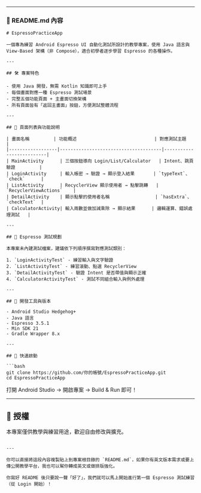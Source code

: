 

---

### 📘 README.md 內容

```
# EspressoPracticeApp

一個專為練習 Android Espresso UI 自動化測試所設計的教學專案，使用 Java 語言與 View-Based 架構（非 Compose），適合初學者逐步學習 Espresso 的各種操作。

---

## 🛠 專案特色

- 使用 Java 開發，無需 Kotlin 知識即可上手
- 每個畫面對應一種 Espresso 測試場景
- 完整五個功能頁面 + 主畫面切換架構
- 所有頁面皆有「返回主畫面」按鈕，方便測試整體流程

---

## 📱 頁面列表與功能說明

| 畫面名稱         | 功能概述                             | 對應測試主題             |
|------------------|--------------------------------------|--------------------------|
| MainActivity      | 三個按鈕導向 Login/List/Calculator   | Intent、跳頁驗證         |
| LoginActivity     | 輸入帳密 → 驗證 → 顯示登入結果       | `typeText`、`check`      |
| ListActivity      | RecyclerView 顯示使用者 → 點擊跳轉   | `RecyclerViewActions`    |
| DetailActivity    | 顯示點擊的使用者名稱                 | `hasExtra`、`checkText`  |
| CalculatorActivity| 輸入兩數並做加減乘除 → 顯示結果      | 邏輯運算、錯誤處理測試   |

---

## 🧪 Espresso 測試規劃

本專案未內建測試檔案，建議依下列順序撰寫對應測試類別：

1. `LoginActivityTest` - 練習輸入與文字驗證
2. `ListActivityTest` - 練習滾動、點選 RecyclerView
3. `DetailActivityTest` - 驗證 Intent 是否帶值與顯示正確
4. `CalculatorActivityTest` - 測試不同組合輸入與例外處理

---

## 🧰 開發工具與版本

- Android Studio Hedgehog+
- Java 語言
- Espresso 3.5.1
- Min SDK 21
- Gradle Wrapper 8.x

---

## 🚀 快速啟動

```bash
git clone https://github.com/你的帳號/EspressoPracticeApp.git
cd EspressoPracticeApp
```

打開 Android Studio → 開啟專案 → Build & Run 即可！

---

## 📄 授權

本專案僅供教學與練習用途，歡迎自由修改與擴充。
```

---

你可以直接將這段內容複製貼上到專案根目錄的 `README.md`，如果你有英文版本需求或要上傳公開教學平台，我也可以幫你轉成英文或做排版強化。

你寫好 README 後只要說一聲「好了」，我們就可以馬上開始進行第一個 Espresso 測試練習（從 Login 開始）！
